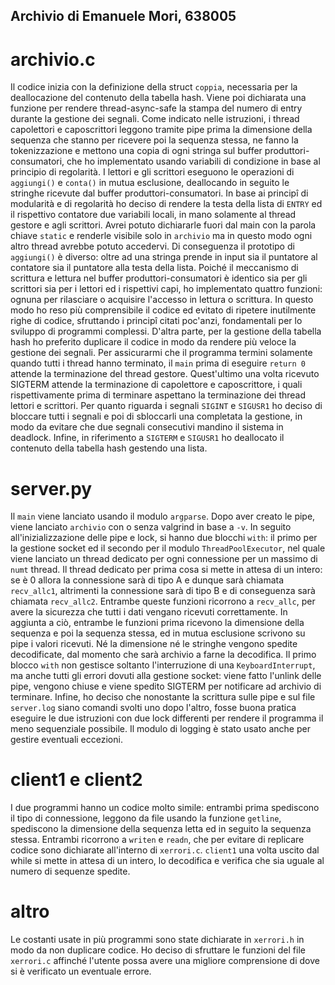 ## Archivio di Emanuele Mori, 638005

# archivio.c
Il codice inizia con la definizione della struct `coppia`, necessaria per la deallocazione del contenuto della tabella hash. Viene poi dichiarata una funzione per rendere thread-async-safe la stampa del numero di entry durante la gestione dei segnali.
Come indicato nelle istruzioni, i thread capolettori e caposcrittori leggono tramite pipe prima la dimensione della sequenza che stanno per ricevere poi la sequenza stessa, ne fanno la tokenizzazione e mettono una copia di ogni stringa sul buffer produttori-consumatori, che ho implementato usando variabili di condizione in base al principio di regolarità. I lettori e gli scrittori eseguono le operazioni di `aggiungi()` e `conta()` in mutua esclusione, deallocando in seguito le stringhe ricevute dal buffer produttori-consumatori. In base ai principî di modularità e di regolarità ho deciso di rendere la testa della lista di `ENTRY` ed il rispettivo contatore due variabili locali, in mano solamente al thread gestore e agli scrittori. Avrei potuto dichiararle fuori dal main con la parola chiave `static` e renderle visibile solo in `archivio` ma in questo modo ogni altro thread avrebbe potuto accedervi. Di conseguenza il prototipo di `aggiungi()` è diverso: oltre ad una stringa prende in input sia il puntatore al contatore sia il puntatore alla testa della lista.
Poiché il meccanismo di scrittura e lettura nel buffer produttori-consumatori è identico sia per gli scrittori sia per i lettori ed i rispettivi capi, ho implementato quattro funzioni: ognuna per rilasciare o acquisire l'accesso in lettura o scrittura. In questo modo ho reso più comprensibile il codice ed evitato di ripetere inutilmente righe di codice, sfruttando i principî citati poc'anzi, fondamentali per lo sviluppo di programmi complessi. D'altra parte, per la gestione della tabella hash ho preferito duplicare il codice in modo da rendere più veloce la gestione dei segnali.
Per assicurarmi che il programma termini solamente quando tutti i thread hanno terminato, il `main` prima di eseguire `return 0` attende la terminazione del thread gestore. Quest'ultimo una volta ricevuto SIGTERM attende la terminazione di capolettore e caposcrittore, i quali rispettivamente prima di terminare aspettano la terminazione dei thread lettori e scrittori. 
Per quanto riguarda i segnali `SIGINT` e `SIGUSR1` ho deciso di bloccare tutti i segnali e poi di sbloccarli una completata la gestione, in modo da evitare che due segnali consecutivi mandino il sistema in deadlock. Infine, in riferimento a `SIGTERM` e `SIGUSR1` ho deallocato il contenuto della tabella hash gestendo una lista. 

# server.py
Il `main` viene lanciato usando il modulo `argparse`. Dopo aver creato le pipe, viene lanciato `archivio` con o senza valgrind in base a `-v`. In seguito all'inizializzazione delle pipe e lock, si hanno due blocchi `with`: il primo per la gestione socket ed il secondo per il modulo `ThreadPoolExecutor`, nel quale viene lanciato un thread dedicato per ogni connessione per un massimo di `numt` thread. Il thread dedicato per prima cosa si mette in attesa di un intero: se è 0 allora la connessione sarà di tipo A e dunque sarà chiamata `recv_allc1`, altrimenti la connessione sarà di tipo B e di conseguenza sarà chiamata `recv_allc2`. Entrambe queste funzioni ricorrono a `recv_allc`, per avere la sicurezza che tutti i dati vengano ricevuti correttamente. In aggiunta a ciò, entrambe le funzioni prima ricevono la dimensione della sequenza e poi la sequenza stessa, ed in mutua esclusione scrivono su pipe i valori ricevuti. Né la dimensione né le stringhe vengono spedite decodificate, dal momento che sarà archivio a farne la decodifica. 
Il primo blocco `with` non gestisce soltanto l'interruzione di una `KeyboardInterrupt`, ma anche tutti gli errori dovuti alla gestione socket: viene fatto l'unlink delle pipe, vengono chiuse e viene spedito SIGTERM per notificare ad archivio di terminare. 
Infine, ho deciso che nonostante la scrittura sulle pipe e sul file `server.log` siano comandi svolti uno dopo l'altro, fosse buona pratica eseguire le due istruzioni con due lock differenti per rendere il programma il meno sequenziale possibile.
Il modulo di logging è stato usato anche per gestire eventuali eccezioni.

# client1 e client2
I due programmi hanno un codice molto simile: entrambi prima spediscono il tipo di connessione, leggono da file usando la funzione `getline`, spediscono la dimensione della sequenza letta ed in seguito la sequenza stessa. Entrambi ricorrono a `writen` e `readn`, che per evitare di replicare codice sono dichiarate all'interno di `xerrori.c`.  `client1` una volta uscito dal while si mette in attesa di un intero, lo decodifica e verifica che sia uguale al numero di sequenze spedite.

# altro
Le costanti usate in più programmi sono state dichiarate in `xerrori.h` in modo da non duplicare codice. Ho deciso di sfruttare le funzioni del file `xerrori.c` affinché l'utente possa avere una migliore comprensione di dove si è verificato un eventuale errore.

